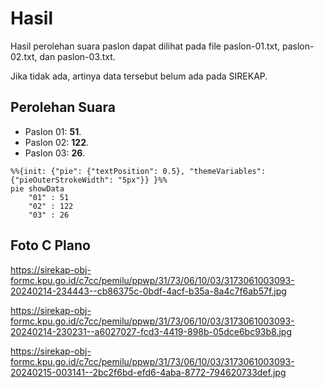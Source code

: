 # Hasil

Hasil perolehan suara paslon dapat dilihat pada file paslon-01.txt, paslon-02.txt, dan paslon-03.txt.

Jika tidak ada, artinya data tersebut belum ada pada SIREKAP.

## Perolehan Suara

 * Paslon 01: **51**.
 * Paslon 02: **122**.
 * Paslon 03: **26**.

```mermaid
%%{init: {"pie": {"textPosition": 0.5}, "themeVariables": {"pieOuterStrokeWidth": "5px"}} }%%
pie showData
    "01" : 51
    "02" : 122
    "03" : 26
```
## Foto C Plano

https://sirekap-obj-formc.kpu.go.id/c7cc/pemilu/ppwp/31/73/06/10/03/3173061003093-20240214-234443--cb86375c-0bdf-4acf-b35a-8a4c7f6ab57f.jpg

https://sirekap-obj-formc.kpu.go.id/c7cc/pemilu/ppwp/31/73/06/10/03/3173061003093-20240214-230231--a6027027-fcd3-4419-898b-05dce6bc93b8.jpg

https://sirekap-obj-formc.kpu.go.id/c7cc/pemilu/ppwp/31/73/06/10/03/3173061003093-20240215-003141--2bc2f6bd-efd6-4aba-8772-794620733def.jpg
